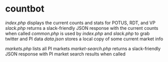 # countbot

*index.php* displays the current counts and stats for POTUS, RDT, and VP
*slack.php* returns a slack-friendly JSON response with the current counts when called
*common.php* is used by *index.php* and *slack.php* to grab twitter and PI data
*data.json* stores a local copy of some current market info

*markets.php* lists all PI markets
*market-search.php* returns a slack-friendly JSON response with PI market search results when called
